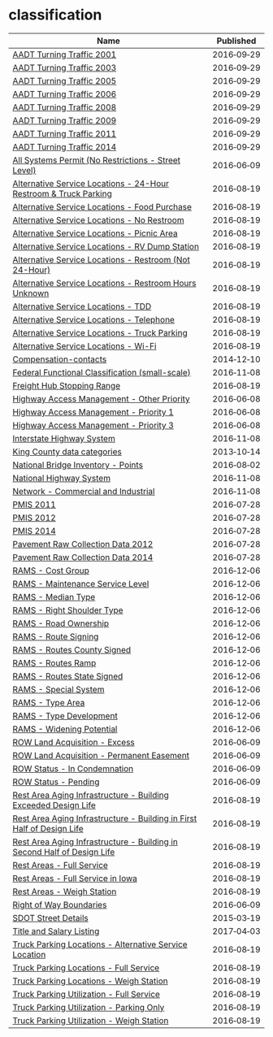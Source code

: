 # classification

Name | Published
---- | ---------
[AADT Turning Traffic 2001](../datasets/8z8t-apms.md) | 2016&#x2011;09&#x2011;29
[AADT Turning Traffic 2003](../datasets/swa5-edvy.md) | 2016&#x2011;09&#x2011;29
[AADT Turning Traffic 2005](../datasets/v7pn-44q8.md) | 2016&#x2011;09&#x2011;29
[AADT Turning Traffic 2006](../datasets/hpc6-nhr3.md) | 2016&#x2011;09&#x2011;29
[AADT Turning Traffic 2008](../datasets/bpe7-rq9j.md) | 2016&#x2011;09&#x2011;29
[AADT Turning Traffic 2009](../datasets/43c3-stp6.md) | 2016&#x2011;09&#x2011;29
[AADT Turning Traffic 2011](../datasets/as5s-avn6.md) | 2016&#x2011;09&#x2011;29
[AADT Turning Traffic 2014](../datasets/x3ar-rhnf.md) | 2016&#x2011;09&#x2011;29
[All Systems Permit (No Restrictions - Street Level)](../datasets/rb2c-eid3.md) | 2016&#x2011;06&#x2011;09
[Alternative Service Locations - 24-Hour Restroom & Truck Parking](../datasets/hp75-ap4n.md) | 2016&#x2011;08&#x2011;19
[Alternative Service Locations - Food Purchase](../datasets/qwe5-jnrf.md) | 2016&#x2011;08&#x2011;19
[Alternative Service Locations - No Restroom](../datasets/xhab-8eat.md) | 2016&#x2011;08&#x2011;19
[Alternative Service Locations - Picnic Area](../datasets/7dgi-gzrf.md) | 2016&#x2011;08&#x2011;19
[Alternative Service Locations - RV Dump Station](../datasets/3h6i-t6hv.md) | 2016&#x2011;08&#x2011;19
[Alternative Service Locations - Restroom (Not 24-Hour)](../datasets/4vn5-z3rr.md) | 2016&#x2011;08&#x2011;19
[Alternative Service Locations - Restroom Hours Unknown](../datasets/iwh6-s46p.md) | 2016&#x2011;08&#x2011;19
[Alternative Service Locations - TDD](../datasets/4qit-jg5a.md) | 2016&#x2011;08&#x2011;19
[Alternative Service Locations - Telephone](../datasets/hdui-gwut.md) | 2016&#x2011;08&#x2011;19
[Alternative Service Locations - Truck Parking](../datasets/m3sd-jffm.md) | 2016&#x2011;08&#x2011;19
[Alternative Service Locations - Wi-Fi](../datasets/jqq8-eenr.md) | 2016&#x2011;08&#x2011;19
[Compensation-contacts](../datasets/t92r-wdyh.md) | 2014&#x2011;12&#x2011;10
[Federal Functional Classification (small-scale)](../datasets/3zkm-p5zz.md) | 2016&#x2011;11&#x2011;08
[Freight Hub Stopping Range](../datasets/qa57-wpne.md) | 2016&#x2011;08&#x2011;19
[Highway Access Management - Other Priority](../datasets/crsy-5rxw.md) | 2016&#x2011;06&#x2011;08
[Highway Access Management - Priority 1](../datasets/kz37-54aq.md) | 2016&#x2011;06&#x2011;08
[Highway Access Management - Priority 3](../datasets/ezed-uaka.md) | 2016&#x2011;06&#x2011;08
[Interstate Highway System](../datasets/dern-i7hr.md) | 2016&#x2011;11&#x2011;08
[King County data categories](../datasets/6hdp-2uus.md) | 2013&#x2011;10&#x2011;14
[National Bridge Inventory - Points](../datasets/idc9-ny42.md) | 2016&#x2011;08&#x2011;02
[National Highway System](../datasets/8fy6-cztc.md) | 2016&#x2011;11&#x2011;08
[Network - Commercial and Industrial](../datasets/u4pw-exke.md) | 2016&#x2011;11&#x2011;08
[PMIS 2011](../datasets/uxte-8pwb.md) | 2016&#x2011;07&#x2011;28
[PMIS 2012](../datasets/3kdi-g2dx.md) | 2016&#x2011;07&#x2011;28
[PMIS 2014](../datasets/66kf-n2cf.md) | 2016&#x2011;07&#x2011;28
[Pavement Raw Collection Data 2012](../datasets/ew7j-7utg.md) | 2016&#x2011;07&#x2011;28
[Pavement Raw Collection Data 2014](../datasets/tyh9-jfm6.md) | 2016&#x2011;07&#x2011;28
[RAMS - Cost Group](../datasets/py72-ecd2.md) | 2016&#x2011;12&#x2011;06
[RAMS - Maintenance Service Level](../datasets/rbmw-rtie.md) | 2016&#x2011;12&#x2011;06
[RAMS - Median Type](../datasets/5yhi-c5xp.md) | 2016&#x2011;12&#x2011;06
[RAMS - Right Shoulder Type](../datasets/937i-4pz9.md) | 2016&#x2011;12&#x2011;06
[RAMS - Road Ownership](../datasets/4fpq-c8sw.md) | 2016&#x2011;12&#x2011;06
[RAMS - Route Signing](../datasets/nh99-8qjz.md) | 2016&#x2011;12&#x2011;06
[RAMS - Routes County Signed](../datasets/4wsj-b7h8.md) | 2016&#x2011;12&#x2011;06
[RAMS - Routes Ramp](../datasets/3wuy-niad.md) | 2016&#x2011;12&#x2011;06
[RAMS - Routes State Signed](../datasets/tghh-ypay.md) | 2016&#x2011;12&#x2011;06
[RAMS - Special System](../datasets/6e55-5s48.md) | 2016&#x2011;12&#x2011;06
[RAMS - Type Area](../datasets/t9jw-b86v.md) | 2016&#x2011;12&#x2011;06
[RAMS - Type Development](../datasets/gtae-77t4.md) | 2016&#x2011;12&#x2011;06
[RAMS - Widening Potential](../datasets/tsau-bwnw.md) | 2016&#x2011;12&#x2011;06
[ROW Land Acquisition - Excess](../datasets/i9ip-shje.md) | 2016&#x2011;06&#x2011;09
[ROW Land Acquisition - Permanent Easement](../datasets/ajsz-rwr8.md) | 2016&#x2011;06&#x2011;09
[ROW Status - In Condemnation](../datasets/ruws-a9cb.md) | 2016&#x2011;06&#x2011;09
[ROW Status - Pending](../datasets/qmbe-jcrb.md) | 2016&#x2011;06&#x2011;09
[Rest Area Aging Infrastructure - Building Exceeded Design Life](../datasets/kyxf-mwrn.md) | 2016&#x2011;08&#x2011;19
[Rest Area Aging Infrastructure - Building in First Half of Design Life](../datasets/5cfc-sc7g.md) | 2016&#x2011;08&#x2011;19
[Rest Area Aging Infrastructure - Building in Second Half of Design Life](../datasets/rj5h-mcx6.md) | 2016&#x2011;08&#x2011;19
[Rest Areas - Full Service](../datasets/d87u-izyj.md) | 2016&#x2011;08&#x2011;19
[Rest Areas - Full Service in Iowa](../datasets/tfhp-9jtn.md) | 2016&#x2011;08&#x2011;19
[Rest Areas - Weigh Station](../datasets/ufxb-tvw4.md) | 2016&#x2011;08&#x2011;19
[Right of Way Boundaries](../datasets/gxay-aq2r.md) | 2016&#x2011;06&#x2011;09
[SDOT Street Details](../datasets/njkx-jbip.md) | 2015&#x2011;03&#x2011;19
[Title and Salary Listing](../datasets/t3vp-5tka.md) | 2017&#x2011;04&#x2011;03
[Truck Parking Locations - Alternative Service Location](../datasets/p594-nfrt.md) | 2016&#x2011;08&#x2011;19
[Truck Parking Locations - Full Service](../datasets/waz4-9ac7.md) | 2016&#x2011;08&#x2011;19
[Truck Parking Locations - Weigh Station](../datasets/2sb8-ckmi.md) | 2016&#x2011;08&#x2011;19
[Truck Parking Utilization - Full Service](../datasets/p796-qvyc.md) | 2016&#x2011;08&#x2011;19
[Truck Parking Utilization - Parking Only](../datasets/4dfe-ikq6.md) | 2016&#x2011;08&#x2011;19
[Truck Parking Utilization - Weigh Station](../datasets/pcia-gz2m.md) | 2016&#x2011;08&#x2011;19

